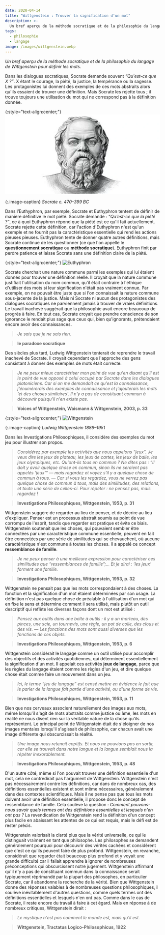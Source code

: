 ```yaml
---
date: 2020-04-14
title: "Wittgenstein : Trouver la signification d'un mot"
description: >-
  Un bref aperçu de la méthode socratique et de la philosophie du langage de Wittgenstein pour définir les mots.
tags:
  - philosophie
  - langage
image: /images/wittgenstein.webp
---
```


*Un bref aperçu de la méthode socratique et de la philosophie du langage de Wittgenstein pour définir les mots.*

Dans les dialogues socratiques, Socrate demande souvent *“Qu'est-ce que X ?”*. X étant le courage, la piété, la justice, la tempérance ou la sagesse. Les protagonistes lui donnent des exemples de ces mots abstraits alors qu'ils essaient de trouver une définition. Mais Socrate les rejette tous ; il trouve toujours une utilisation du mot qui ne correspond pas à la définition donnée.

{:style="text-align:center;"}
![Socrate](/images/socrates.webp)

{:.image-caption}
*Socrate c. 470–399 BC*

Dans l’Euthyphron, par exemple, Socrate et Euthyphron tentent de définir de manière définitive le mot piété. Socrate demande : *“Qu'est-ce que la piété ?”*, ce à quoi Euthyphron répond que la piété est ce qu'il fait actuellement. Socrate rejette cette définition, car l'action d'Euthyphron n'est qu'un exemple et ne fournit pas la caractéristique essentielle qui rend les actions pieuses pieuses. Euthyphron tente de donner quatre autres définitions, mais Socrate continue de les questionner (ce que l'on appelle le **questionnement socratique** ou **méthode socratique**). Euthyphron finit par perdre patience et laisse Socrate sans une définition claire de la piété.

{:style="text-align:center;"}
![Euthyphron](https://miro.medium.com/max/1200/0*JvZwMoSu7ABRDgQU)

Socrate cherchait une nature commune parmi les exemples qui lui étaient donnés pour trouver une définition réelle. Il croyait que la nature commune justifiait l'utilisation du nom commun, qu'il était contraire à l'éthique d'utiliser des mots si leur signification n'était pas vraiment connue. Par exemple, on ne pouvait être juste que si l'on connaissait la nature commune sous-jacente de la justice. Mais ni Socrate ni aucun des protagonistes des dialogues socratiques ne parviennent jamais à trouver de vraies définitions. Le travail inachevé suggérait que la philosophie avait encore beaucoup de progrès à faire. En tout cas, Socrate croyait que prendre conscience de son ignorance le rendait plus sage que ceux qui, bien qu'ignorants, prétendaient encore avoir des connaissances.

> *Je sais que je ne sais rien.*

> **le paradoxe socratique**

Des siècles plus tard, Ludwig Wittgenstein tenterait de reprendre le travail inachevé de Socrate. Il croyait cependant que l'approche des gens consistant à donner des exemples de mots était correcte.

> *Je ne peux mieux caractériser mon point de vue qu'en disant qu'il est le point de vue opposé à celui occupé par Socrate dans les dialogues platoniciens. Car si on me demandait ce qu'est la connaissance, j'énumérerais des exemples de connaissance et j'ajouterais les mots ‘et des choses similaires’. Il n'y a pas de constituant commun à découvrir puisqu'il n'en existe pas.*

> **Voices of Wittgenstein, Waismann & Wittgenstein, 2003, p. 33**

{:style="text-align:center;"}
![Wittgenstein](https://miro.medium.com/max/800/0*z-u5VJtjCSKd2xiL.webp)

{:.image-caption}
*Ludwig Wittgenstein 1889–1951*

Dans les Investigations Philosophiques, il considère des exemples du mot jeu pour illustrer son propos.

> *Considérez par exemple les activités que nous appelons “jeux”. Je veux dire les jeux de plateau, les jeux de cartes, les jeux de balle, les jeux olympiques, etc. Qu'ont-ils tous en commun ? Ne dites pas : “Il doit y avoir quelque chose en commun, sinon ils ne seraient pas appelés ‘jeux’” — mais regardez et voyez s'il y a quelque chose de commun à tous. — Car si vous les regardez, vous ne verrez pas quelque chose de commun à tous, mais des similitudes, des relations, et toute une série de celles-ci. Pour répéter : ne pensez pas, mais regardez !*

> **Investigations Philosophiques, Wittgenstein, 1953, p. 31**

Wittgenstein suggère de regarder au lieu de penser, et de décrire au lieu d'expliquer. Penser est un processus abstrait soumis au point de vue corrompu de l'esprit, tandis que regarder est pratique et évite ce biais. Wittgenstein soutenait que les choses, qui pouvaient sembler être connectées par une caractéristique commune essentielle, peuvent en fait être connectées par une série de similitudes qui se chevauchent, où aucune caractéristique n'est commune à toutes les choses. Il a appelé ce concept **ressemblance de famille**.

> *Je ne peux penser à une meilleure expression pour caractériser ces similitudes que “ressemblances de famille”;… Et je dirai : ‘les jeux’ forment une famille.*

> **Investigations Philosophiques, Wittgenstein, 1953, p. 32**

Wittgenstein ne pensait pas que les mots correspondaient à des choses. La fonction et la signification d'un mot étaient déterminées par son usage. La définition n'est pas quelque chose de préalable à l'utilisation d'un mot qui en fixe le sens et détermine comment il sera utilisé, mais plutôt un outil descriptif qui reflète les diverses façons dont un mot est utilisé :

> *Pensez aux outils dans une boîte à outils : il y a un marteau, des pinces, une scie, un tournevis, une règle, un pot de colle, des clous et des vis. — Les fonctions des mots sont aussi diverses que les fonctions de ces objets.*

> **Investigations Philosophiques, Wittgenstein, 1953, p. 6**

Wittgenstein considérait le langage comme un outil utilisé pour accomplir des objectifs et des activités quotidiennes, qui déterminent essentiellement la signification d'un mot. Il appelait ces activités **jeux de langage**, parce que les règles du langage étaient comme les règles d'un jeu, et dire quelque chose était comme faire un mouvement dans un jeu.

> *Ici, le terme “jeu de langage” est censé mettre en évidence le fait que le parler de la langue fait partie d'une activité, ou d'une forme de vie.*

> **Investigations Philosophiques, Wittgenstein, 1953, p. 11**

Bien que nos cerveaux associent naturellement des images aux mots, même lorsqu'il s'agit de mots abstraits comme justice ou âme, les mots en réalité ne nous disent rien sur la véritable nature de la chose qu'ils représentent. Le principal point de Wittgenstein était de s'éloigner de nos images mentales lorsqu'il s'agissait de philosophie, car chacun avait une image différente qui obscurcissait la réalité.

> *Une image nous retenait captifs. Et nous ne pouvions pas en sortir, car elle se trouvait dans notre langue et la langue semblait nous la répéter inexorablement.*

> **Investigations Philosophiques, Wittgenstein, 1953, p. 48**

D'un autre côté, même si l'on pouvait trouver une définition essentielle d'un mot, cela ne contredirait pas l'argument de Wittgenstein. Wittgenstein n'est pas nécessairement contre les définitions, car dans de nombreux cas, des définitions essentielles existent et sont même nécessaires, généralement dans des contextes scientifiques. Mais il ne pense pas que tous les mots doivent avoir une définition essentielle, il propose donc le concept de ressemblance de famille. Cela soulève la question : *Comment pouvons-nous savoir quels termes ont des définitions essentielles et lesquels n'en ont pas ?* La revendication de Wittgenstein rend la définition d'un concept plus facile en abaissant les attentes de ce qui est requis, mais le défi est de rester précis.

Wittgenstein valorisait la clarté plus que la vérité universelle, ce qui le distinguait vraiment en tant que philosophe. Les philosophes se demandent généralement pourquoi pour découvrir des vérités cachées et considèrent que c'est ce qu'ils peuvent faire de plus profond. Wittgenstein, en revanche, considérait que regarder était beaucoup plus profond et y voyait une grande difficulté car il fallait apprendre à ignorer de nombreuses préconceptions qui obscurcissent notre jugement. Wittgenstein affirmant qu'il n'y a pas de constituant commun dans la connaissance serait typiquement réprimandé par la plupart des philosophes, en particulier Socrate, car il abandonne la recherche de la vérité. Bien que Wittgenstein donne des réponses valables à de nombreuses questions philosophiques, il soulève inévitablement d'autres questions, comme quels termes ont des définitions essentielles et lesquels n'en ont pas. Comme dans le cas de Socrate, il reste encore du travail à faire à cet égard. Mais en réponse à de nombreux critiques, Wittgenstein dirait :

> *Le mystique n'est pas comment le monde est, mais qu'il est.*

> **Wittgenstein, Tractatus Logico-Philosophicus, 1922**